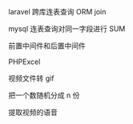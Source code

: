 laravel 跨库连表查询 ORM join

mysql 连表查询对同一字段进行 SUM

前置中间件和后置中间件

PHPExcel

视频文件转 gif

把一个数随机分成 n 份

提取视频的语音